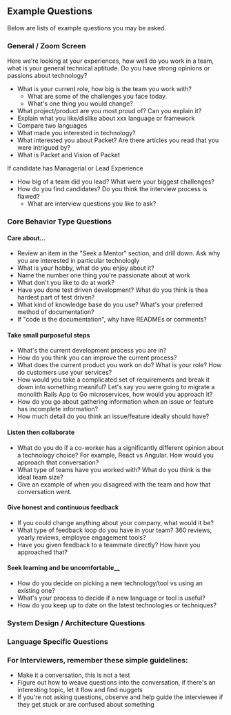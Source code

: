 ## Example Questions

Below are lists of example questions you may be asked.


### General / Zoom Screen

Here we're looking at your experiences, how well do you work in a team, what is your general technical aptitude. Do you have strong opinions or passions about technology?

* What is your current role, how big is the team you work with?
  * What are some of the challenges you face today.
  * What's one thing you would change?
* What project/product are you most proud of?  Can you explain it?
* Explain what you like/dislike about xxx language or framework
* Compare two languages
* What made you interested in technology?
* What interested you about Packet?  Are there articles you read that you were intrigued by?
* What is Packet and Vision of Packet

If candidate has Managerial or Lead Experience

* How big of a team did you lead?  What were your biggest challenges?
* How do you find candidates?  Do you think the interview process is flawed?
  * What are interview questions you like to ask?

### Core Behavior Type Questions


#### Care about...
  * Review an item in the "Seek a Mentor" section, and drill down.  Ask why you are interested in particular technologly
  * What is your hobby, what do you enjoy about it?
  * Name the number one thing you're passionate about at work
  * What don't you like to do at work?
  * Have you done test driven development?  What do you think is thea hardest part of test driven?
  * What kind of knowledge base do you use?  What's your preferred method of documentation?
  * If "code is the documentation", why have READMEs or comments?

#### Take small purposeful steps
  * What's the current development process you are in?
  * How do you think you can improve the current process?
  * What does the current product you work on do?  What is your role?  How do customers use your services?
  * How would you take a complicated set of requirements and break it down into something meaniful?  Let's say you were going to migrate a monolith Rails App to Go microservices, how would you approach it?
  * How do you go about gathering information when an issue or feature has incomplete information?
  * How much detail do you think an issue/feature ideally should have?

#### Listen then collaborate
  * What do you do if a co-worker has a significantly different opinion about a technology choice?  For example, React vs Angular.  How would you approach that conversation?
  * What type of teams have you worked with?  What do you think is the ideal team size?
  * Give an example of when you disagreed with the team and how that conversation went.
     
#### Give honest and continuous feedback
  * If you could change anything about your company, what would it be?
  * What type of feedback loop do you have in your team?  360 reviews, yearly reviews, employee engagement tools?
  * Have you given feedback to a teammate directly?  How have you approached that?

#### Seek learning and be uncomfortable__
  * How do you decide on picking a new technology/tool vs using an existing one?
  * What's your process to decide if a new language or tool is useful?
  * How do you keep up to date on the latest technologies or techniques?

### System Design / Architecture Questions



### Language Specific Questions


### For Interviewers, remember these simple guidelines:

* Make it a conversation, this is not a test
* Figure out how to weave questions into the conversation, if there's an interesting topic, let it flow and find nuggets
* If you're not asking questions, observe and help guide the interviewee if they get stuck or are confused about something

